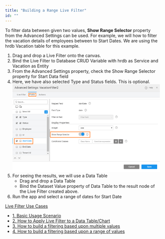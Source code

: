 ```yaml
---
title: "Building a Range Live Filter"
id: ""
---
```


To filter data between given two values, **Show Range Selector** property from the Advanced Settings can be used. For example, we will how to filter the vacation details of employees between to Start Dates. We are using the hrdb Vacation table for this example.

1. Drag and drop a Live Filter onto the canvas.
2. Bind the Live Filter to Database CRUD Variable with hrdb as Service and Vacation as Entity
3. From the Advanced Settings property, check the Show Range Selector property for Start Data field
4. Here, we have also selected Type and Status fields. This is optional. [![](/learn/assets/range_filter_AS.png)](/learn/assets/range_filter_AS.png)
5. For seeing the results, we will use a Data Table
    - Drag and drop a Data Table
    - Bind the Dataset Value property of Data Table to the result node of the Live Filter created above.
6. Run the app and select a range of dates for Start Date

[Live Filter Use Cases](/learn/app-development/widgets/datalive/livefilter/livefilter-use-cases/)

- [1. Basic Usage Scenario](/learn/app-development/widgets/datalive/livefilter/live-filter-basic-usage/)
- [2. How to Apply Live Filter to a Data Table/Chart](/learn/how-tos/live-filter-applying/)
- [3. How to build a filtering based upon multiple values](/learn/how-tos/live-filter-multiple-values/)
- [4. How to build a filtering based upon a range of values](/learn/how-tos/live-filter-range-filter/)
